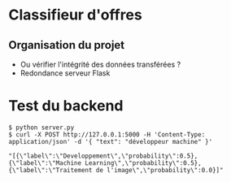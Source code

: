 # Classifieur d'offres

## Organisation du projet

+ Ou vérifier l'intégrité des données transférées ?
+ Redondance serveur Flask

# Test du backend

```console
$ python server.py
$ curl -X POST http://127.0.0.1:5000 -H 'Content-Type: application/json' -d '{ "text": "développeur machine" }'
```

    "[{\"label\":\"Developpement\",\"probability\":0.5},{\"label\":\"Machine Learning\",\"probability\":0.5},{\"label\":\"Traitement de l'image\",\"probability\":0.0}]"